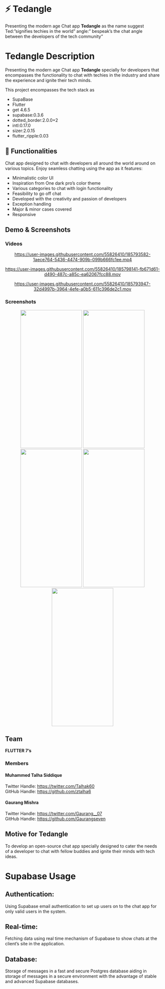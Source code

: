 # ⚡ Tedangle
Presenting the modern age Chat app **Tedangle** as the name suggest Ted:”signifies techies in the world” angle:” bespeak’s the chat angle between the developers of the tech community”

# Tedangle Description
Presenting the modern age Chat app **Tedangle** specially for developers that encompasses the functionality to chat with techies in the industry and share the experience and ignite their tech minds.

This project encompasses the tech stack as 

* SupaBase
*	Flutter 
*	get 4.6.5
*	supabase:0.3.6
*	dotted_border:2.0.0+2
*	intl:0.17.0
*	sizer:2.0.15
*	flutter_ripple:0.03

## 💫 Functionalities 
Chat app designed to chat with developers all around the world around on various topics. Enjoy seamless chatting using the app as it features:

*	Minimalistic color UI
*	Inspiration from One dark pro’s color theme
*	Various categories to chat with login functionality
*	Feasibility to go off chat
*	Developed with the creativity and passion of developers
* Exception handling
* Major & minor cases covered
* Responsive


## Demo & Screenshots

### Videos
<div align="center">
  
https://user-images.githubusercontent.com/55826410/185793582-1aece764-5436-4474-909b-099b666fc1ee.mp4
  

https://user-images.githubusercontent.com/55826410/185798141-fb671d61-d490-487c-a85c-ea62067fcc88.mov


https://user-images.githubusercontent.com/55826410/185793947-32d4997b-3964-4efe-a0b5-611c396de2c1.mov
</div>

### Screenshots
<div align="center">
<img src="https://user-images.githubusercontent.com/55826410/185793977-866ed4ea-5d98-4ad3-978d-4314aa724d98.png" data-canonical-src="https://user-images.githubusercontent.com/55826410/185793977-866ed4ea-5d98-4ad3-978d-4314aa724d98.png" width="200" height="450" />

<img src="https://user-images.githubusercontent.com/55826410/185793994-b61b5e9b-0660-47e8-b01f-50a48dddbe56.png" data-canonical-src="https://user-images.githubusercontent.com/55826410/185793994-b61b5e9b-0660-47e8-b01f-50a48dddbe56.png" width="200" height="450" />

<img src="https://user-images.githubusercontent.com/55826410/185794001-700bfe5b-a7dc-4ef1-b044-3a57f7876cf9.png" data-canonical-src="https://user-images.githubusercontent.com/55826410/185794001-700bfe5b-a7dc-4ef1-b044-3a57f7876cf9.png" width="200" height="450" />

<img src="https://user-images.githubusercontent.com/55826410/185794011-bba11ecf-83ca-4b07-b743-ee14aadf4b5d.png" data-canonical-src="https://user-images.githubusercontent.com/55826410/185794011-bba11ecf-83ca-4b07-b743-ee14aadf4b5d.png" width="200" height="450" />

<img src="https://user-images.githubusercontent.com/55826410/185794012-f0ce4758-fe9d-4a83-8010-bea88ff75ac8.png" data-canonical-src="https://user-images.githubusercontent.com/55826410/185794012-f0ce4758-fe9d-4a83-8010-bea88ff75ac8.png" width="200" height="450" />
</div>

## Team  

**FLUTTER 7’s**

### Members 

#### Muhammed Talha Siddique
Twitter Handle: https://twitter.com/Talhak60
<br />
GitHub Handle: https://github.com/ztalha6

#### Gaurang Mishra                                   
Twitter Handle: https://twitter.com/Gaurang__07
<br />
GitHub Handle: https://github.com/Gaurangseven


## Motive for Tedangle
To develop an open-source chat app specially designed to cater the needs of a developer to chat with fellow buddies and ignite their minds with tech ideas.

# Supabase Usage
## Authentication: 
Using Supabase email authentication to set up users on to the chat app for only valid users in the system.

## Real-time: 
Fetching data using real time mechanism of Supabase to show chats at the client’s site in the application.

## Database: 
Storage of messages in a fast and secure Postgres database aiding in storage of messages in a secure environment with the advantage of stable and advanced Supabase databases.

